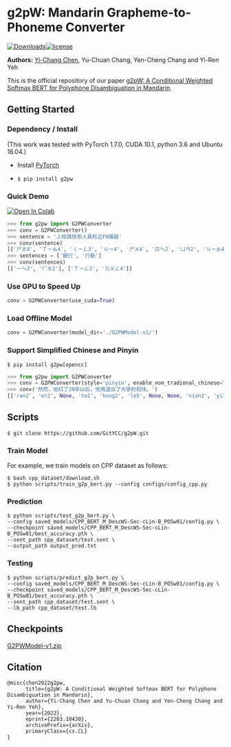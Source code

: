 # g2pW: Mandarin Grapheme-to-Phoneme Converter

[![Downloads](https://pepy.tech/badge/g2pw)](https://pepy.tech/project/g2pw)[![license](https://img.shields.io/badge/license-Apache%202.0-red)](https://github.com/GitYCC/g2pW/blob/master/LICENSE)

**Authors:** [Yi-Chang Chen](https://github.com/GitYCC), Yu-Chuan Chang, Yen-Cheng Chang and Yi-Ren Yeh

This is the official repository of our paper [g2pW: A Conditional Weighted Softmax BERT for Polyphone Disambiguation in Mandarin](https://arxiv.org/abs/2203.10430).

## Getting Started

### Dependency / Install

(This work was tested with PyTorch 1.7.0, CUDA 10.1, python 3.6 and Ubuntu 16.04.)

- Install [PyTorch](https://pytorch.org/get-started/locally/)

- `$ pip install g2pw`



### Quick Demo

<a href="https://colab.research.google.com/github/GitYCC/g2pW/blob/master/misc/demo.ipynb" target="_blank"><img src="https://colab.research.google.com/assets/colab-badge.svg" alt="Open In Colab"/></a>

```python
>>> from g2pw import G2PWConverter
>>> conv = G2PWConverter()
>>> sentence = '上校請技術人員校正FN儀器'
>>> conv(sentence)
[['ㄕㄤ4', 'ㄒㄧㄠ4', 'ㄑㄧㄥ3', 'ㄐㄧ4', 'ㄕㄨ4', 'ㄖㄣ2', 'ㄩㄢ2', 'ㄐㄧㄠ4', 'ㄓㄥ4', None, None, 'ㄧ2', 'ㄑㄧ4']]
>>> sentences = ['銀行', '行動']
>>> conv(sentences)
[['ㄧㄣ2', 'ㄏㄤ2'], ['ㄒㄧㄥ2', 'ㄉㄨㄥ4']]
```

### Use GPU to Speed Up

```python
conv = G2PWConverter(use_cuda=True)
```

### Load Offline Model

```python
conv = G2PWConverter(model_dir='./G2PWModel-v1/')
```

### Support Simplified Chinese and Pinyin

```
$ pip install g2pw[opencc]
```

```python
>>> from g2pw import G2PWConverter
>>> conv = G2PWConverter(style='pinyin', enable_non_tradional_chinese=True)
>>> conv('然而，他红了20年以后，他竟退出了大家的视线。')
[['ran2', 'er2', None, 'ta1', 'hong2', 'le5', None, None, 'nian2', 'yi3', 'hou4', None, 'ta1', 'jing4', 'tui4', 'chu1', 'le5', 'da4', 'jia1', 'de5', 'shi4', 'xian4', None]]
```

## Scripts

```
$ git clone https://github.com/GitYCC/g2pW.git
```

### Train Model

For example, we train models on CPP dataset as follows:

```
$ bash cpp_dataset/download.sh
$ python scripts/train_g2p_bert.py --config configs/config_cpp.py
```

### Prediction

```
$ python scripts/test_g2p_bert.py \
--config saved_models/CPP_BERT_M_DescWS-Sec-cLin-B_POSw01/config.py \
--checkpoint saved_models/CPP_BERT_M_DescWS-Sec-cLin-B_POSw01/best_accuracy.pth \
--sent_path cpp_dataset/test.sent \
--output_path output_pred.txt
```

### Testing

```
$ python scripts/predict_g2p_bert.py \
--config saved_models/CPP_BERT_M_DescWS-Sec-cLin-B_POSw01/config.py \
--checkpoint saved_models/CPP_BERT_M_DescWS-Sec-cLin-B_POSw01/best_accuracy.pth \
--sent_path cpp_dataset/test.sent \
--lb_path cpp_dataset/test.lb
```

## Checkpoints

[G2PWModel-v1.zip](https://storage.googleapis.com/esun-ai/g2pW/G2PWModel-v1.zip)

## Citation

```
@misc{chen2022g2pw,
      title={g2pW: A Conditional Weighted Softmax BERT for Polyphone Disambiguation in Mandarin}, 
      author={Yi-Chang Chen and Yu-Chuan Chang and Yen-Cheng Chang and Yi-Ren Yeh},
      year={2022},
      eprint={2203.10430},
      archivePrefix={arXiv},
      primaryClass={cs.CL}
}
```
